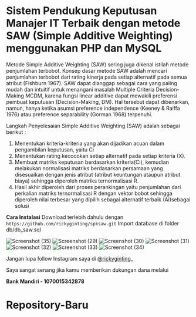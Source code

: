 # Sistem Pendukung Keputusan Manajer IT Terbaik dengan metode SAW (Simple Additive Weighting) menggunakan PHP dan MySQL
Metode Simple Additive Weighting (SAW) sering juga dikenal istilah metode penjumlahan terbobot. Konsep dasar metode SAW adalah mencari penjumlahan terbobot dari rating kinerja pada setiap alternatif pada semua atribut (Fishburn 1967). SAW dapat dianggap sebagai cara yang paling mudah dan intuitif untuk menangani masalah Multiple Criteria Decision-Making MCDM, karena fungsi linear additive dapat mewakili preferensi pembuat keputusan (Decision-Making, DM). Hal tersebut dapat dibenarkan, namun, hanya ketika asumsi preference independence (Keeney & Raiffa 1976) atau preference separability (Gorman 1968) terpenuhi.

Langkah Penyelesaian Simple Additive Weighting (SAW) adalah sebagai berikut :

1. Menentukan kriteria-kriteria yang akan dijadikan acuan dalam pengambilan keputusan, yaitu Ci
2. Menentukan rating kecocokan setiap alternatif pada setiap kriteria (X).
3. Membuat matriks keputusan berdasarkan kriteria(Ci), kemudian melakukan normalisasi matriks berdasarkan persamaan yang disesuaikan dengan jenis atribut (atribut keuntungan ataupun atribut biaya) sehingga diperoleh matriks ternormalisasi R.
4. Hasil akhir diperoleh dari proses perankingan yaitu penjumlahan dari perkalian matriks ternormalisasi R dengan vektor bobot sehingga diperoleh nilai terbesar yang dipilih sebagai alternatif terbaik (Ai)sebagai solusi

**Cara Instalasi**
Download terlebih dahulu dengan
`https://github.com/rickyginting/spksaw.git`
Import database di folder db/db_saw.sql

![Screenshot (35)](https://user-images.githubusercontent.com/46182403/120494446-0775ff00-c3e6-11eb-9ecd-7bc4a15e7761.png)
![Screenshot (29)](https://user-images.githubusercontent.com/46182403/120494657-31c7bc80-c3e6-11eb-842c-87275d476b5f.png)
![Screenshot (30)](https://user-images.githubusercontent.com/46182403/120494619-2c6a7200-c3e6-11eb-8437-cac8339db4f1.png)
![Screenshot (31)](https://user-images.githubusercontent.com/46182403/120494630-2e343580-c3e6-11eb-9d32-bd42b839f135.png)
![Screenshot (32)](https://user-images.githubusercontent.com/46182403/120494636-2ecccc00-c3e6-11eb-9729-02a055d21025.png)
![Screenshot (33)](https://user-images.githubusercontent.com/46182403/120494641-2ffdf900-c3e6-11eb-8a4b-3fd0c2ee5797.png)
![Screenshot (34)](https://user-images.githubusercontent.com/46182403/120494649-30968f80-c3e6-11eb-93b0-079aa51bc6f1.png)

Jangan lupa follow Instagram saya di [@rickyginting_](https://instagram.com/rickyginting_)

Saya sangat senang jika kamu memberikan dukungan dana melalui

**Bank Mandiri - 1070015342878**






# Repository-Baru
